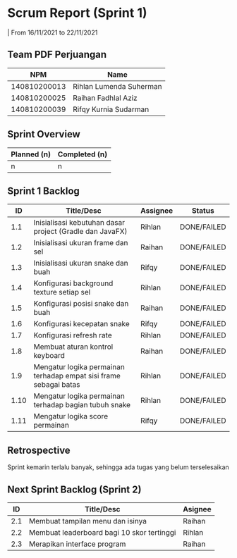 # Scrum Report (Sprint 1)
| From 16/11/2021 to 22/11/2021

## Team PDF Perjuangan
| NPM           | Name                       |
| ------------- |----------------------------|
| 140810200013  | Rihlan Lumenda Suherman    |
| 140810200025  | Raihan Fadhlal Aziz        |
| 140810200039  | Rifqy Kurnia Sudarman      |

## Sprint Overview
| Planned (n)   | Completed (n) |
| ------------- |-------------- |
| n             | n             |

## Sprint 1 Backlog
| ID  | Title/Desc | Assignee | Status |
| --- | ---------- | ------- | ------ |
| 1.1 | Inisialisasi kebutuhan dasar project (Gradle dan JavaFX) | Rihlan | DONE/FAILED |
| 1.2 | Inisialisasi ukuran frame dan sel | Raihan | DONE/FAILED |
| 1.3 | Inisialisasi ukuran snake dan buah | Rifqy | DONE/FAILED |
| 1.4 | Konfigurasi background texture setiap sel | Rihlan | DONE/FAILED |
| 1.5 | Konfigurasi posisi snake dan buah | Raihan | DONE/FAILED |
| 1.6 | Konfigurasi kecepatan snake | Rifqy | DONE/FAILED |
| 1.7 | Konfigurasi refresh rate | Rihlan | DONE/FAILED |
| 1.8 | Membuat aturan kontrol keyboard | Raihan | DONE/FAILED |
| 1.9 | Mengatur logika permainan terhadap empat sisi frame sebagai batas | Rihlan | DONE/FAILED |
| 1.10 | Mengatur logika permainan terhadap bagian tubuh snake | Rihlan | DONE/FAILED |
| 1.11 | Mengatur logika score permainan | Rifqy | DONE/FAILED |

## Retrospective 

Sprint kemarin terlalu banyak, sehingga ada tugas yang belum terselesaikan

## Next Sprint Backlog (Sprint 2)
| ID  | Title/Desc | Asignee | 
| --- | ---------- | ------- | 
| 2.1 | Membuat tampilan menu dan isinya | Raihan |
| 2.2 | Membuat leaderboard bagi 10 skor tertinggi | Rihlan |
| 2.3 | Merapikan interface program | Raihan |